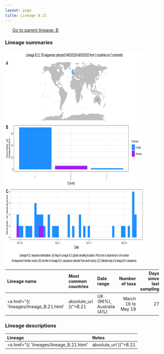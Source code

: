 ```yaml
---
layout: page
title: Lineage B.21
---
```




<p>
<ul class="actions small">
	 <a href="{{ 'lineages/lineage_B.html' | absolute_url }}" class="button special fit">Go to parent lineage: B</a>
</ul>
</p>
<h3> Lineage summaries</h3>

<img src="../assets/images/B.21.svg" alt="B.21 lineage summary figure" width="90%" height="700px" />


| Lineage name | Most common countries | Date range | Number of taxa |  Days since last sampling | Known Travel | Recall value |
|:-----|:-----|:-------|-------:|-------:|:---------|--------:|
| <a href="{{ 'lineages/lineage_B.21.html' | absolute_url }}">B.21</a> | UK (96%), Australia (4%) | March 16 to May 19 | 27 | 77 |  | 0.833 |

<h3>Lineage descriptions</h3>

| Lineage | Notes |
|:-----|:-----|
| <a href="{{ 'lineages/lineage_B.21.html' | absolute_url }}">B.21</a> | UK lineage (BS=100) |

